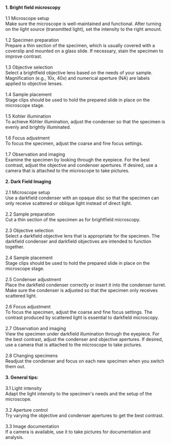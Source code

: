  <b>1. Bright field microscopy  </b> <br><br>
 1.1	Microscope setup <br> Make sure the microscope is well-maintained and functional.  After turning on the light source (transmitted light), set the intensity to the right amount. <br><br>
	 1.2	Specimen preparation <br> Prepare a thin section of the specimen, which is usually covered with a coverslip and mounted on a glass slide. If necessary, stain the specimen to improve contrast.<br><br>
 1.3	Objective selection <br> Select a brightfield objective lens based on the needs of your sample. Magnification (e.g., 10x, 40x) and numerical aperture (NA) are labels applied to objective lenses.<br><br>
	 1.4	Sample placement <br> Stage clips should be used to hold the prepared slide in place on the microscope stage.<br><br>
 1.5 Kohler illumination <br> To achieve Köhler illumination, adjust the condenser so that the specimen is evenly and brightly illuminated.<br><br>
	 1.6	Focus adjustment <br> To focus the specimen, adjust the coarse and fine focus settings.<br><br>
	 1.7 Observation and imaging<br> Examine the specimen by looking through the eyepiece. For the best contrast, adjust the objective and condenser apertures. If desired, use a camera that is attached to the microscope to take pictures.<br><br>
  <b>2. Dark Field Imaging  </b><br><br>
	 2.1 Microscope setup <br> Use a darkfield condenser with an opaque disc so that the specimen can only receive scattered or oblique light instead of direct light.<br><br>
	 2.2 Sample preparation <br> Cut a thin section of the specimen as for brightfield microscopy.<br><br>
	 2.3 Objective selection <br> Select a darkfield objective lens that is appropriate for the specimen. The darkfield condenser and darkfield objectives are intended to function together.<br><br>
	 2.4 Sample placement <br> Stage clips should be used to hold the prepared slide in place on the microscope stage.<br><br>
	 2.5 Condenser adjustment <br> Place the darkfield condenser correctly or insert it into the condenser turret. Make sure the condenser is adjusted so that the specimen only receives scattered light.<br><br>
	 2.6 Focus adjustment <br> To focus the specimen, adjust the coarse and fine focus settings. The contrast produced by scattered light is essential to darkfield microscopy.<br><br>
 2.7 Observation and imaging <br> View the specimen under darkfield illumination through the eyepiece.  For the best contrast, adjust the condenser and objective apertures. If desired, use a camera that is attached to the microscope to take pictures.<br><br>
 2.8 Changing specimens <br> Readjust the condenser and focus on each new specimen when you switch them out.<br><br>
  <b>3. General tips: </b><br><br>
	3.1 Light intensity <br> Adapt the light intensity to the specimen's needs and the setup of the microscope.<br><br>
	3.2 Aperture control <br> Try varying the objective and condenser apertures to get the best contrast.<br><br>
	3.3 Image documentation <br> If a camera is available, use it to take pictures for documentation and analysis.

